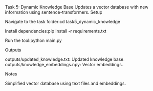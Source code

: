 Task 5: Dynamic Knowledge Base
Updates a vector database with new information using sentence-transformers.
Setup

Navigate to the task folder:cd task5_dynamic_knowledge


Install dependencies:pip install -r requirements.txt


Run the tool:python main.py



Outputs

outputs/updated_knowledge.txt: Updated knowledge base.
outputs/knowledge_embeddings.npy: Vector embeddings.

Notes

Simplified vector database using text files and embeddings.

